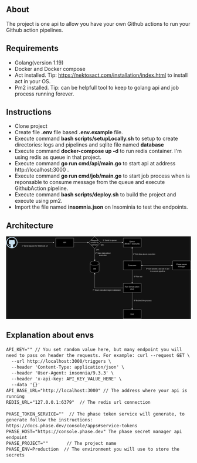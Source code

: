 ## About

The project is one api to allow you have your own Github actions to run your Github action pipelines.

## Requirements

- Golang(version 1.19)
- Docker and Docker compose
- Act installed. Tip: https://nektosact.com/installation/index.html to install act in your OS.
- Pm2 installed. Tip: can be helpfull tool to keep to golang api and job process running forever.

## Instructions

- Clone project
- Create file **.env** file based **.env.example** file.
- Execute command **bash scripts/setupLocally.sh** to setup to create directories: logs and pipelines and sqlite file named **database**
- Execute command **docker-compose up -d** to run redis container. I'm using redis as queue in that project.
- Execute command **go run cmd/api/main.go** to start api at address http://localhost:3000 .
- Execute command **go run cmd/job/main.go** to start job process when is reponsable to consume message from the queue and execute GithubAction pipeline.
- Execute command **bash scripts/deploy.sh** to build the project and execute using pm2.
- Import the file named **insomnia.json** on Insominia to test the endpoints.


## Architecture

![the project architecture](./architecture.png)


## Explanation about envs

```
API_KEY="" // You set random value here, but many endpoint you will need to pass on header the requests. For example: curl --request GET \
  --url http://localhost:3000/triggers \
  --header 'Content-Type: application/json' \
  --header 'User-Agent: insomnia/9.3.3' \
  --header 'x-api-key: API_KEY_VALUE_HERE' \
  --data '{}'
API_BASE_URL="http://localhost:3000" // The address where your api is running
REDIS_URL="127.0.0.1:6379"  // The redis url connection

PHASE_TOKEN_SERVICE=""  // The phase token service will generate, to generate follow the instructions: https://docs.phase.dev/console/apps#service-tokens
PHASE_HOST="https://console.phase.dev" The phase secret manager api endpoint 
PHASE_PROJECT=""       // The project name
PHASE_ENV=Production  // The environment you will use to store the secrets
```